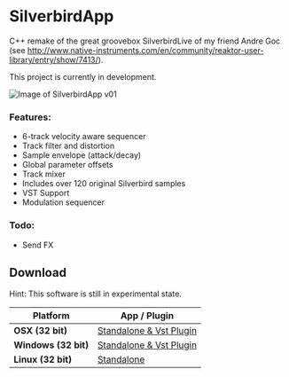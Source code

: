 SilverbirdApp
=============

C++ remake of the great groovebox SilverbirdLive of my friend Andre Goc (see http://www.native-instruments.com/en/community/reaktor-user-library/entry/show/7413/).

This project is currently in development.

![Image of SilverbirdApp v01](http://karl-pannek.de/files/github/SBv01.png)

### Features:
- 6-track velocity aware sequencer
- Track filter and distortion
- Sample envelope (attack/decay)
- Global parameter offsets
- Track mixer
- Includes over 120 original Silverbird samples
- VST Support
- Modulation sequencer

### Todo:
- Send FX

## Download

Hint: This software is still in experimental state.

Platform         | App / Plugin       
---------------- | ----------- 
**OSX (32 bit)**     | [Standalone & Vst Plugin](http://audiosalt.com/files/silverbird/Silverbird_OSX.zip)
**Windows (32 bit)** | [Standalone & Vst Plugin](http://audiosalt.com/files/silverbird/Silverbird_Windows.zip)  
**Linux (32 bit)**   | [Standalone](http://audiosalt.com/files/silverbird/Silverbird_Linux.zip)

